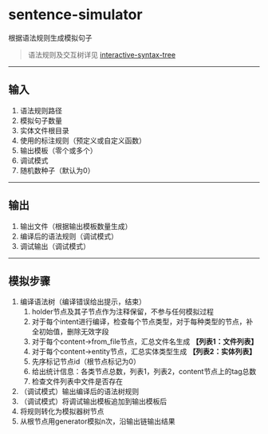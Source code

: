 # sentence-simulator
根据语法规则生成模拟句子
> 语法规则及交互树详见 [interactive-syntax-tree](https://wzyjerry.github.io/interactive-syntax-tree/)
---
## 输入
1. 语法规则路径
2. 模拟句子数量
3. 实体文件根目录
4. 使用的标注规则（预定义或自定义函数）
5. 输出模板（零个或多个）
6. 调试模式
7. 随机数种子（默认为0）
---
## 输出
1. 输出文件（根据输出模板数量生成）
2. 编译后的语法规则（调试模式）
3. 调试输出（调试模式）
---
## 模拟步骤
1. 编译语法树（编译错误给出提示，结束）
    1. holder节点及其子节点作为注释保留，不参与任何模拟过程
    2. 对于每个intent进行编译，检查每个节点类型，对于每种类型的节点，补全初始值，删除无效字段
    3. 对于每个content->from_file节点，汇总文件名生成 **【列表1：文件列表】**
    4. 对于每个content->entity节点，汇总实体类型生成 **【列表2：实体列表】**
    5. 先序标记节点id（根节点标记为0）
    5. 给出统计信息：各类节点总数，列表1，列表2，content节点上的tag总数
    6. 检查文件列表中文件是否存在
2. （调试模式）输出编译后的语法树规则
3. （调试模式）将调试输出模板追加到输出模板后
3. 将规则转化为模拟器树节点
4. 从根节点用generator模拟n次，沿输出链输出结果